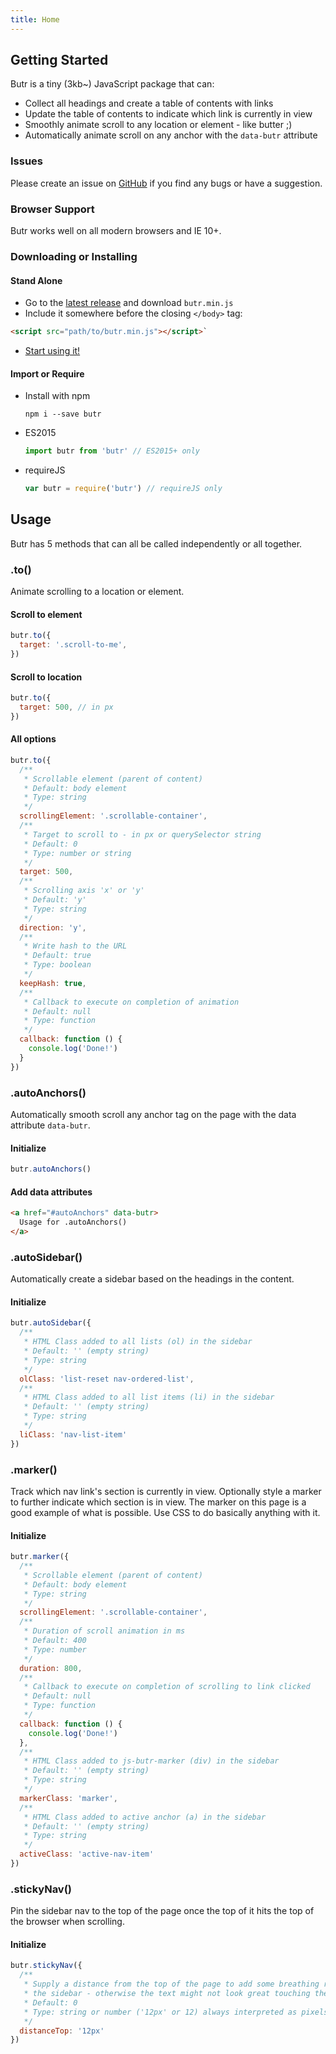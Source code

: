 ```yaml
---
title: Home
---
```


## Getting Started
Butr is a tiny (3kb~) JavaScript package that can:

- Collect all headings and create a table of contents with links
- Update the table of contents to indicate which link is currently in view
- Smoothly animate scroll to any location or element - like butter ;)
- Automatically animate scroll on any anchor with the `data-butr` attribute

### Issues
Please create an issue on [GitHub](https://github.com/UFHealth/butr.js/issues) if you find any bugs or have a suggestion.

### Browser Support
Butr works well on all modern browsers and IE 10+.

### Downloading or Installing

#### Stand Alone
- Go to the [latest release](https://github.com/UFHealth/butr.js/releases/) and download `butr.min.js`
- Include it somewhere before the closing `</body>` tag:
``` html
<script src="path/to/butr.min.js"></script>`
```

- [Start using it!](#Usage)

#### Import or Require

- Install with npm
  ```
  npm i --save butr
  ```

- ES2015
  ``` js
  import butr from 'butr' // ES2015+ only
  ```

- requireJS
  ``` js
  var butr = require('butr') // requireJS only
  ```

## Usage
Butr has 5 methods that can all be called independently or all together.

### .to()
Animate scrolling to a location or element.

#### Scroll to element
``` js
butr.to({
  target: '.scroll-to-me',
})
```

#### Scroll to location
``` js
butr.to({
  target: 500, // in px
})
```

#### All options
``` js
butr.to({
  /**
   * Scrollable element (parent of content)
   * Default: body element
   * Type: string
   */
  scrollingElement: '.scrollable-container',
  /**
   * Target to scroll to - in px or querySelector string
   * Default: 0
   * Type: number or string
   */
  target: 500,
  /**
   * Scrolling axis 'x' or 'y'
   * Default: 'y'
   * Type: string
   */
  direction: 'y',
  /**
   * Write hash to the URL
   * Default: true
   * Type: boolean
   */
  keepHash: true,
  /**
   * Callback to execute on completion of animation
   * Default: null
   * Type: function
   */
  callback: function () {
    console.log('Done!')
  }
})
```

### .autoAnchors()
Automatically smooth scroll any anchor tag on the page with the data attribute `data-butr`.

#### Initialize
``` js
butr.autoAnchors()
```

#### Add data attributes
``` html
<a href="#autoAnchors" data-butr>
  Usage for .autoAnchors()
</a>
```

### .autoSidebar()
Automatically create a sidebar based on the headings in the content.

#### Initialize
``` js
butr.autoSidebar({
  /**
   * HTML Class added to all lists (ol) in the sidebar
   * Default: '' (empty string)
   * Type: string
   */
  olClass: 'list-reset nav-ordered-list',
  /**
   * HTML Class added to all list items (li) in the sidebar
   * Default: '' (empty string)
   * Type: string
   */
  liClass: 'nav-list-item'
})
```

### .marker()
Track which nav link's section is currently in view. Optionally style a marker to further indicate which section is in view. The marker on this page is a good example of what is possible. Use CSS to do basically anything with it.

#### Initialize
``` js
butr.marker({
  /**
   * Scrollable element (parent of content)
   * Default: body element
   * Type: string
   */
  scrollingElement: '.scrollable-container',
  /**
   * Duration of scroll animation in ms
   * Default: 400
   * Type: number
   */
  duration: 800,
  /**
   * Callback to execute on completion of scrolling to link clicked
   * Default: null
   * Type: function
   */
  callback: function () {
    console.log('Done!')
  },
  /**
   * HTML Class added to js-butr-marker (div) in the sidebar
   * Default: '' (empty string)
   * Type: string
   */
  markerClass: 'marker',
  /**
   * HTML Class added to active anchor (a) in the sidebar
   * Default: '' (empty string)
   * Type: string
   */
  activeClass: 'active-nav-item'
})
```

### .stickyNav()
Pin the sidebar nav to the top of the page once the top of it hits the top of the browser when scrolling.

#### Initialize
``` js
butr.stickyNav({
  /**
   * Supply a distance from the top of the page to add some breathing room for
   * the sidebar - otherwise the text might not look great touching the edge.
   * Default: 0
   * Type: string or number ('12px' or 12) always interpreted as pixels
   */
  distanceTop: '12px'
})
```
